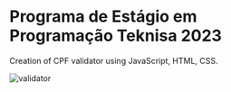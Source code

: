 # Programa de Estágio em Programação Teknisa 2023

Creation of CPF validator using JavaScript, HTML, CSS.

![validator](https://github.com/gabrielrcarv/validator-cpf-teknisa-23/assets/70913425/1c380b19-fbb8-4ea3-bc1c-8dece40e4a46)

